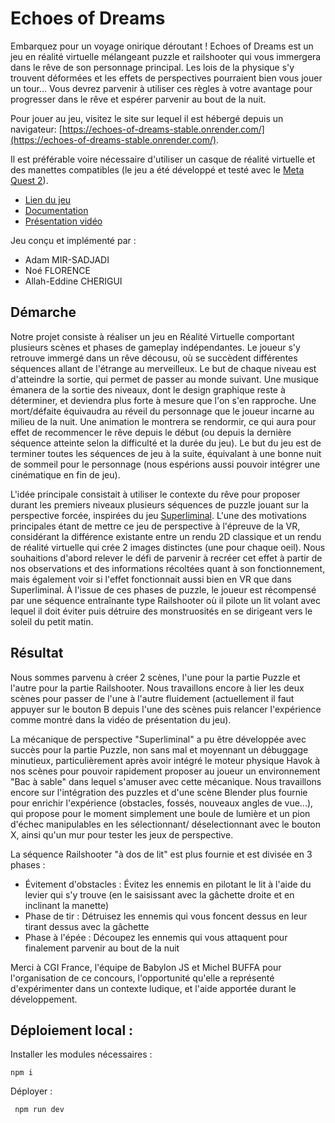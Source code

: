 # Echoes of Dreams

Embarquez pour un voyage onirique déroutant ! Echoes of Dreams est un jeu en réalité virtuelle mélangeant puzzle et railshooter qui vous immergera dans le rêve de son personnage principal. Les lois de la physique s'y trouvent déformées et les effets de perspectives pourraient bien vous jouer un tour... Vous devrez parvenir à utiliser ces règles à votre avantage pour progresser dans le rêve et espérer parvenir au bout de la nuit.

Pour jouer au jeu, visitez le site sur lequel il est hébergé depuis un navigateur: [https://echoes-of-dreams-stable.onrender.com/](https://echoes-of-dreams-stable.onrender.com/). 

Il est préférable voire nécessaire d'utiliser un casque de réalité virtuelle et des manettes compatibles (le jeu a été développé et testé avec le [Meta Quest 2](https://www.meta.com/fr/en/quest/products/quest-2/)).

- [Lien du jeu](https://echoes-of-dreams-stable.onrender.com/)
- [Documentation](./Documentation.md)
- [Présentation vidéo](https://www.youtube.com/watch?v=2c6y-t1ypgk)

Jeu conçu et implémenté par :
- Adam MIR-SADJADI
- Noé FLORENCE
- Allah-Eddine CHERIGUI

## Démarche 

Notre projet consiste à réaliser un jeu en Réalité Virtuelle comportant plusieurs scènes et phases de gameplay indépendantes. Le joueur s'y retrouve immergé dans un rêve décousu, où se succèdent différentes séquences allant de l'étrange au merveilleux. Le but de chaque niveau est d'atteindre la sortie, qui permet de passer au monde suivant. Une musique émanera de la sortie des niveaux, dont le design graphique reste à déterminer, et deviendra plus forte à mesure que l'on s'en rapproche. Une mort/défaite équivaudra au réveil du personnage que le joueur incarne au milieu de la nuit. Une animation le montrera se rendormir, ce qui aura pour effet de recommencer le rêve depuis le début (ou depuis la dernière séquence atteinte selon la difficulté et la durée du jeu).
Le but du jeu est de terminer toutes les séquences de jeu à la suite, équivalant à une bonne nuit de sommeil pour le personnage (nous espérions aussi pouvoir intégrer une cinématique en fin de jeu).

L'idée principale consistait à utiliser le contexte du rêve pour proposer durant les premiers niveaux plusieurs séquences de puzzle jouant sur la perspective forcée, inspirées du jeu [Superliminal](https://youtu.be/kl5qbQQsV3I?si=2YzUdbAHoxBdny6Z). L'une des motivations principales étant de mettre ce jeu de perspective à l'épreuve de la VR, considérant la différence existante entre un rendu 2D classique et un rendu de réalité virtuelle qui crée 2 images distinctes (une pour chaque oeil). Nous souhaitions d'abord relever le défi de parvenir à recréer cet effet à partir de nos observations et des informations récoltées quant à son fonctionnement, mais également voir si l'effet fonctionnait aussi bien en VR que dans Superliminal. À l'issue de ces phases de puzzle, le joueur est récompensé par une séquence entraînante type Railshooter où il pilote un lit volant avec lequel il doit éviter puis détruire des monstruosités en se dirigeant vers le soleil du petit matin.

## Résultat

Nous sommes parvenu à créer 2 scènes, l'une pour la partie Puzzle et l'autre pour la partie Railshooter. Nous travaillons encore à lier les deux scènes pour passer de l'une à l'autre fluidement (actuellement il faut appuyer sur le bouton B depuis l'une des scènes puis relancer l'expérience comme montré dans la vidéo de présentation du jeu).

La mécanique de perspective "Superliminal" a pu être développée avec succès pour la partie Puzzle, non sans mal et moyennant un débuggage minutieux, particulièrement après avoir intégré le moteur physique Havok à nos scènes pour pouvoir rapidement proposer au joueur un environnement "Bac à sable" dans lequel s'amuser avec cette mécanique. Nous travaillons encore sur l'intégration des puzzles et d'une scène Blender plus fournie pour enrichir l'expérience (obstacles, fossés, nouveaux angles de vue...), qui propose pour le moment simplement une boule de lumière et un pion d'échec manipulables en les sélectionnant/ déselectionnant avec le bouton X, ainsi qu'un mur pour tester les jeux de perspective.

La séquence Railshooter "à dos de lit" est plus fournie et est divisée en 3 phases : 
- Évitement d'obstacles : Évitez les ennemis en pilotant le lit à l'aide du levier qui s'y trouve (en le saisissant avec la gâchette droite et en inclinant la manette)
- Phase de tir : Détruisez les ennemis qui vous foncent dessus en leur tirant dessus avec la gâchette
- Phase à l'épée : Découpez les ennemis qui vous attaquent pour finalement parvenir au bout de la nuit

Merci à CGI France, l'équipe de Babylon JS et Michel BUFFA pour l'organisation de ce concours, l'opportunité qu'elle a représenté d'expérimenter dans un contexte ludique, et l'aide apportée durant le développement.

## Déploiement local : 

Installer les modules nécessaires : 

```
npm i
```

Déployer : 

```
 npm run dev
```

